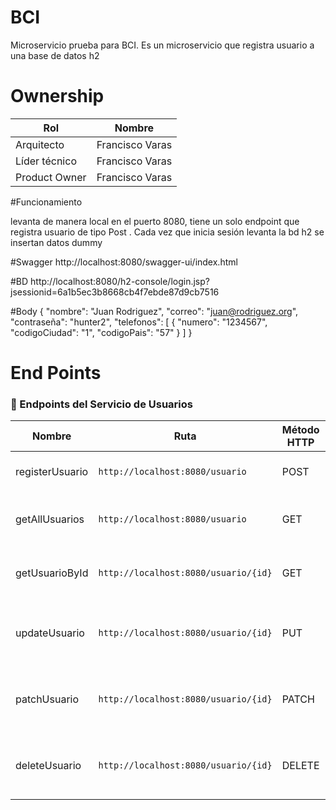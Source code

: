 # BCI

Microservicio prueba para BCI. Es un microservicio que registra usuario a una base de datos h2 

# Ownership
| Rol               |     Nombre                                        |
|---                |---                                                |
| Arquitecto        |  Francisco Varas                                  |
| Líder técnico     |  Francisco Varas                                  |
| Product Owner     |  Francisco Varas                                  |

#Funcionamiento

levanta de manera local en el puerto 8080, tiene un solo endpoint que registra usuario de tipo Post . Cada vez que inicia sesión levanta la bd h2 
se insertan datos dummy

#Swagger
http://localhost:8080/swagger-ui/index.html

#BD
http://localhost:8080/h2-console/login.jsp?jsessionid=6a1b5ec3b8668cb4f7ebde87d9cb7516 

#Body
{
"nombre": "Juan Rodriguez",
"correo": "juan@rodriguez.org",
"contraseña": "hunter2",
"telefonos": [
        {
        "numero": "1234567",
        "codigoCiudad": "1",
        "codigoPais": "57"
        }
    ]
} 

# End Points

### 📘 Endpoints del Servicio de Usuarios

| Nombre              | Ruta                                 | Método HTTP | Descripción                                                                 |
|---------------------|--------------------------------------|-------------|-----------------------------------------------------------------------------|
| registerUsuario     | `http://localhost:8080/usuario`      | POST        | Registra un nuevo usuario en el sistema.                                   |
| getAllUsuarios      | `http://localhost:8080/usuario`      | GET         | Obtiene la lista completa de usuarios registrados.                         |
| getUsuarioById      | `http://localhost:8080/usuario/{id}` | GET         | Obtiene la información de un usuario según su UUID.                        |
| updateUsuario       | `http://localhost:8080/usuario/{id}` | PUT         | Actualiza completamente la información de un usuario existente.            |
| patchUsuario        | `http://localhost:8080/usuario/{id}` | PATCH       | Actualiza parcialmente los campos de un usuario específico.                |
| deleteUsuario       | `http://localhost:8080/usuario/{id}` | DELETE      | Elimina un usuario del sistema usando su UUID.                             |


